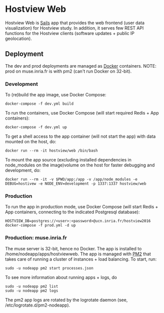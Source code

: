 # Hostview Web 

Hostview Web is [Sails](http://sailsjs.org/) app that provides the web frontend (user data visualization) for Hostview study. In addition, it serves few REST API functions for the Hostview clients (software updates + public IP geolocation).


## Deployment

The dev and prod deployments are managed as [Docker](https://www.docker.com/) containers. NOTE: prod on muse.inria.fr is with pm2 (can't run Docker on 32-bit).

### Development

To (re)build the app image, use Docker Compose:

    docker-compose -f dev.yml build

To run the containers, use Docker Compose (will start required Redis + App containers):

    docker-compose -f dev.yml up
 
To get a shell access to the app container (will not start the app) with data mounted on the host, do:

    docker run --rm -it hostview/web /bin/bash

To mount the app source (excluding installed dependencies in node_modules on the image)volume on the host for faster debugging and development, do:

    docker run --rm -it -v $PWD/app:/app -v /app/node_modules -e DEBUG=hostivew -e NODE_ENV=development -p 1337:1337 hostview/web 


### Production

To run the app in production mode, use Docker Compose (will start Redis + App containers, connecting to the indicated Postgresql database):

    HOSTVIEW_DB=postgres://<user>:<password>@ucn.inria.fr/hostview2016 docker-compose -f prod.yml -d up


### Production: muse.inria.fr

The muse server is 32-bit, hence no Docker. The app is installed to /home/nodeapp/apps/hostviewweb. The app is managed with [PM2](https://github.com/Unitech/pm2) that takes care of running a cluster of instances + load balancing. To start, run:

    sudo -u nodeapp pm2 start processes.json

To see more information about running apps + logs, do

    sudo -u nodeapp pm2 list
    sudo -u nodeapp pm2 logs

The pm2 app logs are rotated by the logrotate daemon (see, /etc/logrotate.d/pm2-nodeapp).

